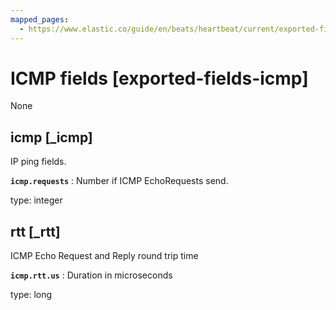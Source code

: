 ```yaml
---
mapped_pages:
  - https://www.elastic.co/guide/en/beats/heartbeat/current/exported-fields-icmp.html
---
```


<!-- This file is generated! See scripts/generate_fields_docs.py -->

# ICMP fields [exported-fields-icmp]

None

## icmp [_icmp]

IP ping fields.

**`icmp.requests`**
:   Number if ICMP EchoRequests send.

type: integer


## rtt [_rtt]

ICMP Echo Request and Reply round trip time

**`icmp.rtt.us`**
:   Duration in microseconds

type: long


